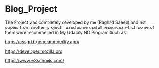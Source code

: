# Blog_Project
The Project was completely developed by me (Raghad Saeed) and not copied from another project.
I used some usefull resources which some of them  were recommened in My Udacity ND Program Such as :

https://cssgrid-generator.netlify.app/

https://developer.mozilla.org

https://www.w3schools.com/

